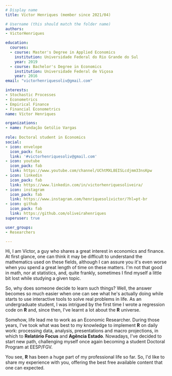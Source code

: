 ```yaml
---
# Display name
title: Víctor Henriques (member since 2021/04)

# Username (this should match the folder name)
authors:
- VictorHenriques

education:
  courses:
  - course: Master's Degree in Applied Economics
    institution: Universidade Federal do Rio Grande do Sul
    year: 2019
  - course: Bachelor's Degree in Economics
    institution: Universidade Federal de Viçosa
    year: 2016
email: "victorhenriquesoliv@gmail.com"

interests:
- Stochastic Processes
- Econometrics
- Empirical Finance
- Financial Econometrics
name: Víctor Henriques

organizations:
- name: Fundação Getúlio Vargas
  
role: Doctoral student in Economics
social:
- icon: envelope
  icon_pack: fas
  link: '#victorhenriquesoliv@gmail.com'
- icon: youtube
  icon_pack: fab
  link: https://www.youtube.com/channel/UChtMXL8EISLcdjmm33nsKpw
- icon: linkedin
  icon_pack: fab
  link: https://www.linkedin.com/in/victorhenriquesoliveira/
- icon: instagram
  icon_pack: fab
  link: https://www.instagram.com/henriquesolivictor/?hl=pt-br
- icon: github
  icon_pack: fab
  link: https://github.com/oliveirahenriques
superuser: true

user_groups:
- Researchers

---
```


Hi, I am Víctor, a guy who shares a great interest in economics and finance. At first glance, one can think it may be difficult to understand the mathematics used on these fields, although I can assure you it's even worse when you spend a great length of time on these matters. I'm not that good in math, nor at statistics, and, quite frankly, sometimes I find myself a little bit lost while studying a given topic. 

So, why does someone decide to learn such things? Well, the answer becomes so much easier when one can see what he's actually doing while starts to use interactive tools to solve real problems in life. As an undergraduate student, I was intrigued by the first time I wrote a regression code on **R** and, since then, I've learnt a lot about the **R** universe. 

Somehow, life lead me to work as an Economic Researcher. During those years, I've took what was best to my knowledge to implement **R** on daily work: processing data, analysis, presentations and macro projections, in which to **Relatório Focus** and **Agência Estado**. Nowadays, I've decided to start new path, challenging myself once again becoming a student Doctoral Program at EESP/FGV.

You see, **R** has been a huge part of my professional life so far. So, I'd like to share my experience with you, offering the best free available content that one can expected. 
